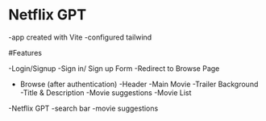 # Netflix GPT

-app created with Vite
-configured tailwind

#Features

-Login/Signup
-Sign in/ Sign up Form
-Redirect to Browse Page

- Browse (after authentication)
  -Header
  -Main Movie
  -Trailer Background
  -Title & Description
  -Movie suggestions
  -Movie List

-Netflix GPT
-search bar
-movie suggestions
